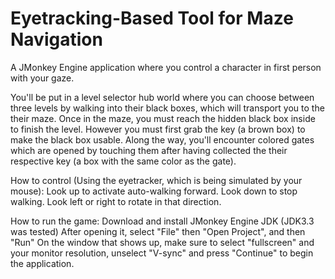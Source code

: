 # Eyetracking-Based Tool for Maze Navigation 
A JMonkey Engine application where you control a character in first person with your gaze.

You'll be put in a level selector hub world where you can choose between three levels by walking into their black boxes, which will transport you to the their maze.
Once in the maze, you must reach the hidden black box inside to finish the level. However you must first grab the key (a brown box) to make the black box usable.
Along the way, you'll encounter colored gates which are opened by touching them after having collected the their respective key (a box with the same color as the gate).

How to control (Using the eyetracker, which is being simulated by your mouse):
Look up to activate auto-walking forward.
Look down to stop walking.
Look left or right to rotate in that direction.

How to run the game:
Download and install JMonkey Engine JDK (JDK3.3 was tested)
After opening it, select "File" then "Open Project", and then "Run"
On the window that shows up, make sure to select "fullscreen" and your monitor resolution, unselect "V-sync" and press "Continue" to begin the application.
